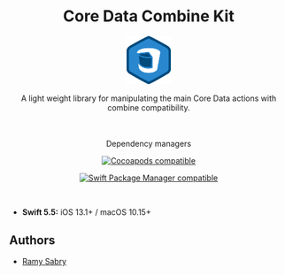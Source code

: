 <div align="center">

# Core Data Combine Kit

<img src="Screenshots/logo.png" width="80"> 

A light weight library for manipulating the main Core Data actions with combine compatibility.


<br /><br />Dependency managers<br />

<a href="https://cocoapods.org/pods/CoreStore"><img alt="Cocoapods compatible" src="https://img.shields.io/cocoapods/v/CoreStore.svg?style=flat&label=Cocoapods" /></a>

<a href="https://swift.org/source-compatibility/#current-list-of-projects"><img alt="Swift Package Manager compatible" src="https://img.shields.io/badge/Swift_Package_Manager-compatible-orange.svg?style=flat" /></a>


<br />

</div>


* **Swift 5.5:** iOS 13.1+ / macOS 10.15+

    
## Authors

- [Ramy Sabry](https://www.linkedin.com/in/ramy-aiman-sabry-153770117/)

  

